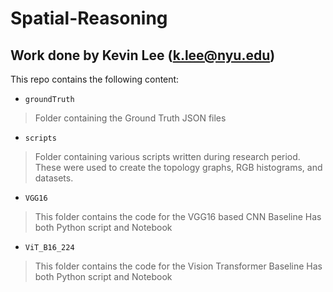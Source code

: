 # Spatial-Reasoning

## Work done by Kevin Lee (k.lee@nyu.edu)

This repo contains the following content:

* `groundTruth`

> Folder containing the Ground Truth JSON files

* `scripts`

> Folder containing various scripts written during research period.
> These were used to create the topology graphs, RGB histograms, and datasets.

* `VGG16`

> This folder contains the code for the VGG16 based CNN Baseline
> Has both Python script and Notebook

* `ViT_B16_224`

> This folder contains the code for the Vision Transformer Baseline
> Has both Python script and Notebook
